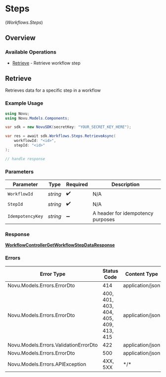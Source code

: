 # Steps
(*Workflows.Steps*)

## Overview

### Available Operations

* [Retrieve](#retrieve) - Retrieve workflow step

## Retrieve

Retrieves data for a specific step in a workflow

### Example Usage

<!-- UsageSnippet language="csharp" operationID="WorkflowController_getWorkflowStepData" method="get" path="/v2/workflows/{workflowId}/steps/{stepId}" -->
```csharp
using Novu;
using Novu.Models.Components;

var sdk = new NovuSDK(secretKey: "YOUR_SECRET_KEY_HERE");

var res = await sdk.Workflows.Steps.RetrieveAsync(
    workflowId: "<id>",
    stepId: "<id>"
);

// handle response
```

### Parameters

| Parameter                         | Type                              | Required                          | Description                       |
| --------------------------------- | --------------------------------- | --------------------------------- | --------------------------------- |
| `WorkflowId`                      | *string*                          | :heavy_check_mark:                | N/A                               |
| `StepId`                          | *string*                          | :heavy_check_mark:                | N/A                               |
| `IdempotencyKey`                  | *string*                          | :heavy_minus_sign:                | A header for idempotency purposes |

### Response

**[WorkflowControllerGetWorkflowStepDataResponse](../../Models/Requests/WorkflowControllerGetWorkflowStepDataResponse.md)**

### Errors

| Error Type                             | Status Code                            | Content Type                           |
| -------------------------------------- | -------------------------------------- | -------------------------------------- |
| Novu.Models.Errors.ErrorDto            | 414                                    | application/json                       |
| Novu.Models.Errors.ErrorDto            | 400, 401, 403, 404, 405, 409, 413, 415 | application/json                       |
| Novu.Models.Errors.ValidationErrorDto  | 422                                    | application/json                       |
| Novu.Models.Errors.ErrorDto            | 500                                    | application/json                       |
| Novu.Models.Errors.APIException        | 4XX, 5XX                               | \*/\*                                  |